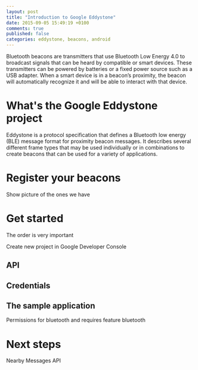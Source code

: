 ```yaml
---
layout: post
title: "Introduction to Google Eddystone"
date: 2015-09-05 15:49:19 +0100
comments: true
published: false
categories: eddystone, beacons, android
---
```


Bluetooth beacons are transmitters that use Bluetooth Low Energy 4.0 to broadcast signals that can be heard by compatible or smart devices.  These transmitters can be powered by batteries or a fixed power source such as a USB adapter. When a smart device is in a beacon’s proximity, the beacon will automatically recognize it and will be able to interact with that device.

# What's the Google Eddystone project

Eddystone is a protocol specification that defines a Bluetooth low energy (BLE) message format for proximity beacon messages. It describes several different frame types that may be used individually or in combinations to create beacons that can be used for a variety of applications.

# Register your beacons

Show picture of the ones we have

# Get started

The order is very important

Create new project in Google Developer Console

## API

## Credentials

## The sample application

Permissions for bluetooth and requires feature bluetooth

# Next steps

Nearby Messages API
